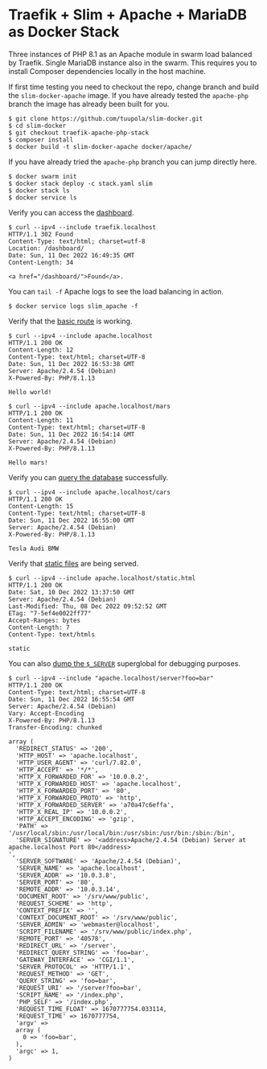 # Traefik + Slim + Apache + MariaDB as Docker Stack

Three instances of PHP 8.1 as an Apache module in swarm load balanced by Traefik. Single MariaDB instance also in the swarm. This requires you to install Composer dependencies locally in the host machine.

If first time testing you need to checkout the repo, change branch and build the `slim-docker-apache` image. If you have already tested the `apache-php` branch the image has already been built for you.

```
$ git clone https://github.com/tuupola/slim-docker.git
$ cd slim-docker
$ git checkout traefik-apache-php-stack
$ composer install
$ docker build -t slim-docker-apache docker/apache/
```

If you have already tried the `apache-php` branch you can jump directly here.

```
$ docker swarm init
$ docker stack deploy -c stack.yaml slim
$ docker stack ls
$ docker service ls
```

Verify you can access the [dashboard](http://traefik.localhost/dashboard/).

```
$ curl --ipv4 --include traefik.localhost
HTTP/1.1 302 Found
Content-Type: text/html; charset=utf-8
Location: /dashboard/
Date: Sun, 11 Dec 2022 16:49:35 GMT
Content-Length: 34

<a href="/dashboard/">Found</a>.
```

You can `tail -f` Apache logs to see the load balancing in action.

```
$ docker service logs slim_apache -f
```

Verify that the [basic route](https://github.com/tuupola/slim-docker/blob/apache-php/app.php#L43-L51) is working.

```
$ curl --ipv4 --include apache.localhost
HTTP/1.1 200 OK
Content-Length: 12
Content-Type: text/html; charset=UTF-8
Date: Sun, 11 Dec 2022 16:53:38 GMT
Server: Apache/2.4.54 (Debian)
X-Powered-By: PHP/8.1.13

Hello world!

$ curl --ipv4 --include apache.localhost/mars
HTTP/1.1 200 OK
Content-Length: 11
Content-Type: text/html; charset=UTF-8
Date: Sun, 11 Dec 2022 16:54:14 GMT
Server: Apache/2.4.54 (Debian)
X-Powered-By: PHP/8.1.13

Hello mars!
```

Verify you can [query the database](https://github.com/tuupola/slim-docker/blob/apache-php/app.php#L26-L41) successfully.

```
$ curl --ipv4 --include apache.localhost/cars
HTTP/1.1 200 OK
Content-Length: 15
Content-Type: text/html; charset=UTF-8
Date: Sun, 11 Dec 2022 16:55:00 GMT
Server: Apache/2.4.54 (Debian)
X-Powered-By: PHP/8.1.13

Tesla Audi BMW
```

Verify that [static files](https://github.com/tuupola/slim-docker/blob/apache-php/public/static.html) are being served.

```
$ curl --ipv4 --include apache.localhost/static.html
HTTP/1.1 200 OK
Date: Sat, 10 Dec 2022 13:37:50 GMT
Server: Apache/2.4.54 (Debian)
Last-Modified: Thu, 08 Dec 2022 09:52:52 GMT
ETag: "7-5ef4e0022ff77"
Accept-Ranges: bytes
Content-Length: 7
Content-Type: text/htmls

static
```

You can also [dump the `$_SERVER`](https://github.com/tuupola/slim-docker/blob/apache-php/app.php#L17-L24) superglobal for debugging purposes.

```
$ curl --ipv4 --include "apache.localhost/server?foo=bar"
HTTP/1.1 200 OK
Content-Type: text/html; charset=UTF-8
Date: Sun, 11 Dec 2022 16:55:54 GMT
Server: Apache/2.4.54 (Debian)
Vary: Accept-Encoding
X-Powered-By: PHP/8.1.13
Transfer-Encoding: chunked

array (
  'REDIRECT_STATUS' => '200',
  'HTTP_HOST' => 'apache.localhost',
  'HTTP_USER_AGENT' => 'curl/7.82.0',
  'HTTP_ACCEPT' => '*/*',
  'HTTP_X_FORWARDED_FOR' => '10.0.0.2',
  'HTTP_X_FORWARDED_HOST' => 'apache.localhost',
  'HTTP_X_FORWARDED_PORT' => '80',
  'HTTP_X_FORWARDED_PROTO' => 'http',
  'HTTP_X_FORWARDED_SERVER' => 'a70a47c6effa',
  'HTTP_X_REAL_IP' => '10.0.0.2',
  'HTTP_ACCEPT_ENCODING' => 'gzip',
  'PATH' => '/usr/local/sbin:/usr/local/bin:/usr/sbin:/usr/bin:/sbin:/bin',
  'SERVER_SIGNATURE' => '<address>Apache/2.4.54 (Debian) Server at apache.localhost Port 80</address>
',
  'SERVER_SOFTWARE' => 'Apache/2.4.54 (Debian)',
  'SERVER_NAME' => 'apache.localhost',
  'SERVER_ADDR' => '10.0.3.8',
  'SERVER_PORT' => '80',
  'REMOTE_ADDR' => '10.0.3.14',
  'DOCUMENT_ROOT' => '/srv/www/public',
  'REQUEST_SCHEME' => 'http',
  'CONTEXT_PREFIX' => '',
  'CONTEXT_DOCUMENT_ROOT' => '/srv/www/public',
  'SERVER_ADMIN' => 'webmaster@localhost',
  'SCRIPT_FILENAME' => '/srv/www/public/index.php',
  'REMOTE_PORT' => '40578',
  'REDIRECT_URL' => '/server',
  'REDIRECT_QUERY_STRING' => 'foo=bar',
  'GATEWAY_INTERFACE' => 'CGI/1.1',
  'SERVER_PROTOCOL' => 'HTTP/1.1',
  'REQUEST_METHOD' => 'GET',
  'QUERY_STRING' => 'foo=bar',
  'REQUEST_URI' => '/server?foo=bar',
  'SCRIPT_NAME' => '/index.php',
  'PHP_SELF' => '/index.php',
  'REQUEST_TIME_FLOAT' => 1670777754.033114,
  'REQUEST_TIME' => 1670777754,
  'argv' =>
  array (
    0 => 'foo=bar',
  ),
  'argc' => 1,
)
```